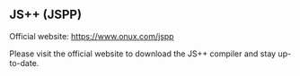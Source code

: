 JS++ (JSPP)
-----------------------

Official website: https://www.onux.com/jspp

Please visit the official website to download the JS++ compiler and stay up-to-date.
